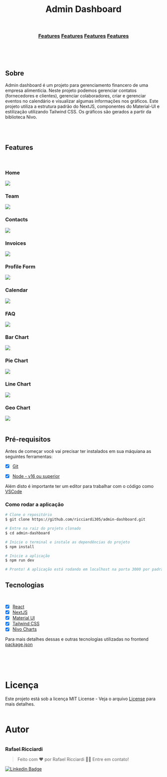 <h1 align="center"><strong>Admin Dashboard</strong></h1>

<br/>

<h3 align="center">
  <a href="#feature">Features</a>
  <a href="#pr=e-requisitos">Features</a>
  <a href="#tecnologia">Features</a>
  <a href="#autor">Features</a>
</h3>

<br/>
<br/>
<br/>

## <strong>Sobre</strong>

Admin dashboard é um projeto para gerenciamento financero de uma empresa alimentícia. Neste projeto podemos gerenciar contatos (fornecedores e clientes), gerenciar colaboradores, criar e gerenciar eventos no calendário e visualizar algumas informações nos gráficos.
Este projeto utiliza a estrutura padrão do NextJS, componentes do Material-UI e estilização utilizando Tailwind CSS. Os gráficos são gerados a partir da biblioteca Nivo.

<br/>
<br/>

## <strong>Features</strong>

<br/>

### Home

<img src="github/home.png" />

### Team

<img src="github/team-management.png" />

### Contacts

<img src="github/contacts-management.png" />

### Invoices

<img src="github/invoices.png" />

### Profile Form

<img src="github/user-form.png" />

### Calendar

<img src="github/calendar.png" />

### FAQ

<img src="github/faq-page.png" />

### Bar Chart

<img src="github/bar-chart.png" />

### Pie Chart

<img src="github/pie-chart.png" />

### Line Chart

<img src="github/line-chart.png" />

### Geo Chart

<img src="github/geo-chart.png" />

<br/>
<br/>

## <strong>Pré-requisitos</strong>

Antes de começar você vai precisar ter instalados em sua máquiana as seguintes ferramentas:<br/>

- [x] [Git](https://git-scm.com)<br/>
- [x] [Node - v16 ou superior](https://nodejs.org/en)<br/>


Além disto é importante ter um editor para trabalhar com o código como [VSCode](https://code.visualstudio.com/)

### <strong>Como rodar a aplicação</strong>

```bash
# Clone o repositório
$ git clone https://github.com/ricciardi305/admin-dashboard.git

# Entre na raiz do projeto clonado
$ cd admin-dashboard

# Inicie o terminal e instale as dependências do projeto
$ npm install

# Inicie a aplicação
$ npm run dev

# Pronto! A aplicação está rodando em localhost na porta 3000 por padrão.
```

## <strong>Tecnologias</strong>

<br/>

- [x] [React](https://pt-br.reactjs.org/)<br/>
- [x] [NextJS](https://nextjs.org)<br/>
- [x] [Material UI](https://mui.com/material-ui/)<br/>
- [x] [Tailwind CSS](https://tailwindcss.com)<br/>
- [x] [Nivo Charts](https://nivo.rocks)<br/>

Para mais detalhes dessas e outras tecnologias utilizadas no frontend [package.json](feed/package.json)

<br/>

<br/>
<br/>

# Licença

Este projeto está sob a licença MIT License - Veja o arquivo [License](LICENSE) para mais detalhes.
<br/>
<br/>

# Autor

<br/>

<a href="https://github.com/ricciardi305">
    <img src="https://avatars.githubusercontent.com/u/81863575?v=4&s=150" alt=""/>
    <br />
    <sub style="font-size: 16px"><b>Rafael Ricciardi</b></sub>
</a>

<br/>

> Feito com ❤️ por Rafael Ricciardi 👋🏽 Entre em contato!

[![Linkedin Badge](https://img.shields.io/badge/-Rafael_Ricciardi-blue?style=flat-square&logo=Linkedin&logoColor=white&link=https://www.linkedin.com/in/tgmarinho/)](https://www.linkedin.com/in/rafaelricciardi/)

